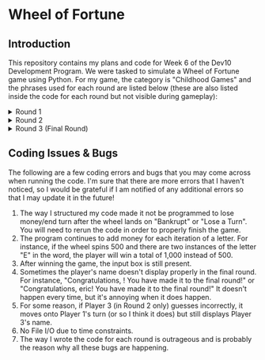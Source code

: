 # Wheel of Fortune

## Introduction
This repository contains my plans and code for Week 6 of the Dev10 Development Program. We were tasked to simulate a Wheel of Fortune game using Python. For my game, the category is "Childhood Games" and the phrases used for each round are listed below (these are also listed inside the code for each round but not visible during gameplay):

<details>
  <summary>Round 1</summary>
  
  ```javascript
  REDLIGHTGREENLIGHT
  ```
</details>

<details>
  <summary>Round 2</summary>
  
  ```javascript
  TUGOFWAR
  ```
</details>

<details>
  <summary>Round 3 (Final Round)</summary>
  
  ```javascript
  MARBLES
  ```
</details>

## Coding Issues & Bugs
The following are a few coding errors and bugs that you may come across when running the code. I'm sure that there are more errors that I haven't noticed, so I would be grateful if I am notified of any additional errors so that I may update it in the future!
1. The way I structured my code made it not be programmed to lose money/end turn after the wheel lands on "Bankrupt" or "Lose a Turn". You will need to rerun the code in order to properly finish the game.
2. The program continues to add money for each iteration of a letter. For instance, if the wheel spins 500 and there are two instances of the letter "E" in the word, the player will win a total of 1,000 instead of 500.
3. After winning the game, the input box is still present.
4. Sometimes the player's name doesn't display properly in the final round. For instance, "Congratulations, ! You have made it to the final round!" or "Congratulations, eric! You have made it to the final round!" It doesn't happen every time, but it's annoying when it does happen.
5. For some reason, if Player 3 (in Round 2 only) guesses incorrectly, it moves onto Player 1's turn (or so I think it does) but still displays Player 3's name.
6. No File I/O due to time constraints.
7. The way I wrote the code for each round is outrageous and is probably the reason why all these bugs are happening.
